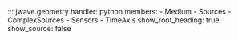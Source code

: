 ::: jwave.geometry
    handler: python
    members:
        - Medium
        - Sources
        - ComplexSources
        - Sensors
        - TimeAxis
    show_root_heading: true
    show_source: false